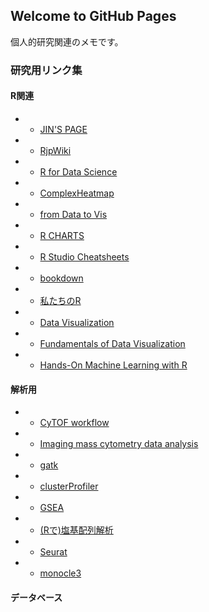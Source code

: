 ## Welcome to GitHub Pages
個人的研究関連のメモです。

### 研究用リンク集

#### R関連
* - [JIN'S PAGE](https://mjin.doshisha.ac.jp/R/)
* - [RjpWiki](http://www.okadajp.org/RWiki/)
* - [R for Data Science](https://r4ds.had.co.nz/)
* - [ComplexHeatmap](https://jokergoo.github.io/ComplexHeatmap-reference/book/)
* - [from Data to Vis](https://www.data-to-viz.com/)
* - [R CHARTS](https://r-charts.com/)
* - [R Studio Cheatsheets](https://www.rstudio.com/resources/cheatsheets/#ide)
* - [bookdown](https://pkgs.rstudio.com/bookdown/index.html)
* - [私たちのR](https://www.jaysong.net/RBook/)
* - [Data Visualization](https://socviz.co/)
* - [Fundamentals of Data Visualization](https://clauswilke.com/dataviz/)
* - [Hands-On Machine Learning with R](https://bradleyboehmke.github.io/HOML/index.html)



#### 解析用
* - [CyTOF workflow](https://www.bioconductor.org/packages/release/workflows/vignettes/cytofWorkflow/inst/doc/cytofWorkflow.html)
* - [Imaging mass cytometry data analysis](https://bodenmillergroup.github.io/IMCDataAnalysis/)
* - [gatk](https://gatk.broadinstitute.org/hc/en-us)
* - [clusterProfiler](https://yulab-smu.top/biomedical-knowledge-mining-book/index.html)
* - [GSEA](http://www.gsea-msigdb.org/gsea/index.jsp)
* - [(Rで)塩基配列解析](https://www.iu.a.u-tokyo.ac.jp/~kadota/r_seq.html)
* - [Seurat](https://satijalab.org/seurat/index.html)
* - [monocle3](https://cole-trapnell-lab.github.io/monocle3/)

#### データベース